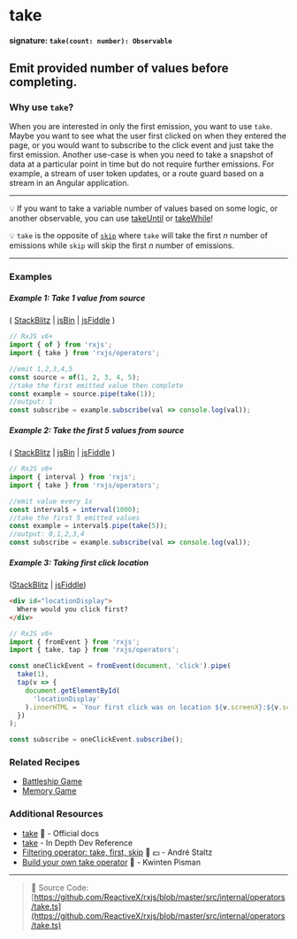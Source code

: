 # take

#### signature: `take(count: number): Observable`

## Emit provided number of values before completing.

### Why use `take`?

When you are interested in only the first emission, you want to use `take`.
Maybe you want to see what the user first clicked on when they entered the page,
or you would want to subscribe to the click event and just take the first
emission. Another use-case is when you need to take a snapshot of data at a
particular point in time but do not require further emissions. For example, a
stream of user token updates, or a route guard based on a stream in an Angular
application.

---

💡 If you want to take a variable number of values based on some logic, or
another observable, you can use [takeUntil](takeuntil.md) or
[takeWhile](takewhile.md)!

💡 `take` is the opposite of [`skip`](./skip.md) where `take` will take the
first _n_ number of emissions while `skip` will skip the first _n_ number of
emissions.

---



### Examples

##### Example 1: Take 1 value from source

(
[StackBlitz](https://stackblitz.com/edit/typescript-uk92ax?file=index.ts&devtoolsheight=100)
| [jsBin](http://jsbin.com/vaxitupiwi/1/edit?js,console) |
[jsFiddle](https://jsfiddle.net/btroncone/f9bz0tr3/) )

```js
// RxJS v6+
import { of } from 'rxjs';
import { take } from 'rxjs/operators';

//emit 1,2,3,4,5
const source = of(1, 2, 3, 4, 5);
//take the first emitted value then complete
const example = source.pipe(take(1));
//output: 1
const subscribe = example.subscribe(val => console.log(val));
```

##### Example 2: Take the first 5 values from source

(
[StackBlitz](https://stackblitz.com/edit/typescript-3ujuth?file=index.ts&devtoolsheight=100)
| [jsBin](http://jsbin.com/kexenuzulu/edit?js,console) |
[jsFiddle](https://jsfiddle.net/btroncone/g1fhxgua/) )

```js
// RxJS v6+
import { interval } from 'rxjs';
import { take } from 'rxjs/operators';

//emit value every 1s
const interval$ = interval(1000);
//take the first 5 emitted values
const example = interval$.pipe(take(5));
//output: 0,1,2,3,4
const subscribe = example.subscribe(val => console.log(val));
```

##### Example 3: Taking first click location

([StackBlitz](https://stackblitz.com/edit/typescript-8g9xt5?file=index.ts&devtoolsheight=50)
| [jsFiddle](https://jsfiddle.net/ElHuy/9c5j064x/))

```html
<div id="locationDisplay">
  Where would you click first?
</div>
```

```js
// RxJS v6+
import { fromEvent } from 'rxjs';
import { take, tap } from 'rxjs/operators';

const oneClickEvent = fromEvent(document, 'click').pipe(
  take(1),
  tap(v => {
    document.getElementById(
      'locationDisplay'
    ).innerHTML = `Your first click was on location ${v.screenX}:${v.screenY}`;
  })
);

const subscribe = oneClickEvent.subscribe();
```

### Related Recipes

- [Battleship Game](../../recipes/battleship-game.md)
- [Memory Game](../../recipes/memory-game.md)

### Additional Resources

- [take](https://rxjs.dev/api/operators/take) 📰 - Official docs
- [take](https://indepth.dev/reference/rxjs/operators/take) - In Depth Dev Reference
- [Filtering operator: take, first, skip](https://egghead.io/lessons/rxjs-filtering-operators-take-first-skip?course=rxjs-beyond-the-basics-operators-in-depth)
  🎥 💵 - André Staltz
- [Build your own take operator](https://blog.strongbrew.io/build-the-operators-from-rxjs-from-scratch/?lectureId=take#app)
  🎥 - Kwinten Pisman

---

> 📁 Source Code:
> [https://github.com/ReactiveX/rxjs/blob/master/src/internal/operators/take.ts](https://github.com/ReactiveX/rxjs/blob/master/src/internal/operators/take.ts)
